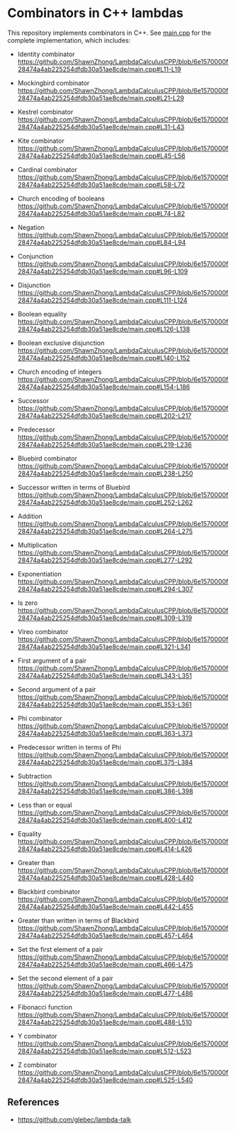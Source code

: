 # Combinators in C++ lambdas

This repository implements combinators in C++. 
See [main.cpp](main.cpp) for the complete implementation, which includes:

- Identity combinator
https://github.com/ShawnZhong/LambdaCalculusCPP/blob/6e1570000f28474a4ab225254dfdb30a51ae8cde/main.cpp#L11-L19

- Mockingbird combinator
https://github.com/ShawnZhong/LambdaCalculusCPP/blob/6e1570000f28474a4ab225254dfdb30a51ae8cde/main.cpp#L21-L29

- Kestrel combinator
https://github.com/ShawnZhong/LambdaCalculusCPP/blob/6e1570000f28474a4ab225254dfdb30a51ae8cde/main.cpp#L31-L43

- Kite combinator
https://github.com/ShawnZhong/LambdaCalculusCPP/blob/6e1570000f28474a4ab225254dfdb30a51ae8cde/main.cpp#L45-L56

- Cardinal combinator
https://github.com/ShawnZhong/LambdaCalculusCPP/blob/6e1570000f28474a4ab225254dfdb30a51ae8cde/main.cpp#L58-L72

- Church encoding of booleans
https://github.com/ShawnZhong/LambdaCalculusCPP/blob/6e1570000f28474a4ab225254dfdb30a51ae8cde/main.cpp#L74-L82

- Negation
https://github.com/ShawnZhong/LambdaCalculusCPP/blob/6e1570000f28474a4ab225254dfdb30a51ae8cde/main.cpp#L84-L94

- Conjunction
https://github.com/ShawnZhong/LambdaCalculusCPP/blob/6e1570000f28474a4ab225254dfdb30a51ae8cde/main.cpp#L96-L109

- Disjunction
https://github.com/ShawnZhong/LambdaCalculusCPP/blob/6e1570000f28474a4ab225254dfdb30a51ae8cde/main.cpp#L111-L124

- Boolean equality
https://github.com/ShawnZhong/LambdaCalculusCPP/blob/6e1570000f28474a4ab225254dfdb30a51ae8cde/main.cpp#L126-L138

- Boolean exclusive disjunction
https://github.com/ShawnZhong/LambdaCalculusCPP/blob/6e1570000f28474a4ab225254dfdb30a51ae8cde/main.cpp#L140-L152

- Church encoding of integers
https://github.com/ShawnZhong/LambdaCalculusCPP/blob/6e1570000f28474a4ab225254dfdb30a51ae8cde/main.cpp#L154-L186

- Successor
https://github.com/ShawnZhong/LambdaCalculusCPP/blob/6e1570000f28474a4ab225254dfdb30a51ae8cde/main.cpp#L202-L217

- Predecessor
https://github.com/ShawnZhong/LambdaCalculusCPP/blob/6e1570000f28474a4ab225254dfdb30a51ae8cde/main.cpp#L219-L236

- Bluebird combinator
https://github.com/ShawnZhong/LambdaCalculusCPP/blob/6e1570000f28474a4ab225254dfdb30a51ae8cde/main.cpp#L238-L250

- Successor written in terms of Bluebird
https://github.com/ShawnZhong/LambdaCalculusCPP/blob/6e1570000f28474a4ab225254dfdb30a51ae8cde/main.cpp#L252-L262

- Addition
https://github.com/ShawnZhong/LambdaCalculusCPP/blob/6e1570000f28474a4ab225254dfdb30a51ae8cde/main.cpp#L264-L275

- Multiplication
https://github.com/ShawnZhong/LambdaCalculusCPP/blob/6e1570000f28474a4ab225254dfdb30a51ae8cde/main.cpp#L277-L292

- Exponentiation
https://github.com/ShawnZhong/LambdaCalculusCPP/blob/6e1570000f28474a4ab225254dfdb30a51ae8cde/main.cpp#L294-L307

- Is zero
https://github.com/ShawnZhong/LambdaCalculusCPP/blob/6e1570000f28474a4ab225254dfdb30a51ae8cde/main.cpp#L309-L319

- Vireo combinator
https://github.com/ShawnZhong/LambdaCalculusCPP/blob/6e1570000f28474a4ab225254dfdb30a51ae8cde/main.cpp#L321-L341

- First argument of a pair
https://github.com/ShawnZhong/LambdaCalculusCPP/blob/6e1570000f28474a4ab225254dfdb30a51ae8cde/main.cpp#L343-L351

- Second argument of a pair
https://github.com/ShawnZhong/LambdaCalculusCPP/blob/6e1570000f28474a4ab225254dfdb30a51ae8cde/main.cpp#L353-L361

- Phi combinator
https://github.com/ShawnZhong/LambdaCalculusCPP/blob/6e1570000f28474a4ab225254dfdb30a51ae8cde/main.cpp#L363-L373

- Predecessor written in terms of Phi
https://github.com/ShawnZhong/LambdaCalculusCPP/blob/6e1570000f28474a4ab225254dfdb30a51ae8cde/main.cpp#L375-L384

- Subtraction
https://github.com/ShawnZhong/LambdaCalculusCPP/blob/6e1570000f28474a4ab225254dfdb30a51ae8cde/main.cpp#L386-L398

- Less than or equal
https://github.com/ShawnZhong/LambdaCalculusCPP/blob/6e1570000f28474a4ab225254dfdb30a51ae8cde/main.cpp#L400-L412

- Equality
https://github.com/ShawnZhong/LambdaCalculusCPP/blob/6e1570000f28474a4ab225254dfdb30a51ae8cde/main.cpp#L414-L426

- Greater than
https://github.com/ShawnZhong/LambdaCalculusCPP/blob/6e1570000f28474a4ab225254dfdb30a51ae8cde/main.cpp#L428-L440

- Blackbird combinator
https://github.com/ShawnZhong/LambdaCalculusCPP/blob/6e1570000f28474a4ab225254dfdb30a51ae8cde/main.cpp#L442-L455

- Greater than written in terms of Blackbird
https://github.com/ShawnZhong/LambdaCalculusCPP/blob/6e1570000f28474a4ab225254dfdb30a51ae8cde/main.cpp#L457-L464

- Set the first element of a pair
https://github.com/ShawnZhong/LambdaCalculusCPP/blob/6e1570000f28474a4ab225254dfdb30a51ae8cde/main.cpp#L466-L475

- Set the second element of a pair
https://github.com/ShawnZhong/LambdaCalculusCPP/blob/6e1570000f28474a4ab225254dfdb30a51ae8cde/main.cpp#L477-L486

- Fibonacci function
https://github.com/ShawnZhong/LambdaCalculusCPP/blob/6e1570000f28474a4ab225254dfdb30a51ae8cde/main.cpp#L488-L510

- Y combinator
https://github.com/ShawnZhong/LambdaCalculusCPP/blob/6e1570000f28474a4ab225254dfdb30a51ae8cde/main.cpp#L512-L523

- Z combinator
https://github.com/ShawnZhong/LambdaCalculusCPP/blob/6e1570000f28474a4ab225254dfdb30a51ae8cde/main.cpp#L525-L540

## References

- https://github.com/glebec/lambda-talk
